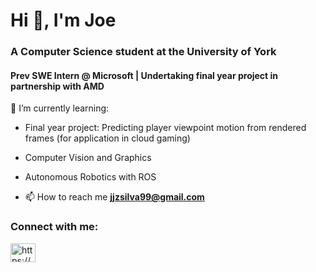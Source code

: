 <h1>Hi 👋, I'm Joe</h1>
<h3>A Computer Science student at the University of York</h3>
<h4>Prev SWE Intern @ Microsoft | Undertaking final year project in partnership with AMD</h4>

🌱 I’m currently learning:

- Final year project: Predicting player viewpoint motion from rendered frames (for application in cloud gaming)
- Computer Vision and Graphics
- Autonomous Robotics with ROS


- 📫 How to reach me **jjzsilva99@gmail.com**

<h3 align="left">Connect with me:</h3>
<p align="left">
<a href="https://linkedin.com/in/https://www.linkedin.com/in/joseph-silva-768807238/" target="blank"><img align="center" src="https://raw.githubusercontent.com/rahuldkjain/github-profile-readme-generator/master/src/images/icons/Social/linked-in-alt.svg" alt="https://www.linkedin.com/in/joseph-silva-768807238/" height="30" width="40" /></a>
</p>

